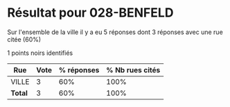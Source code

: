 # Résultat pour 028-BENFELD

Sur l'ensemble de la ville il y a eu 5 réponses dont 3 réponses avec une rue citée (60%)

1 points noirs identifiés

| Rue | Vote | % réponses | % Nb rues cités|
|-----|------|------------|----------------|
| VILLE | 3 | 60% | 100%|
| **Total** | 3 | 60% | 100%|
